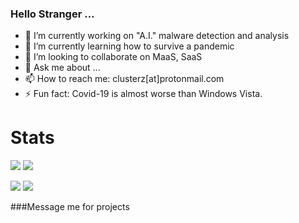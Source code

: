 ### Hello Stranger ...

- 🔭 I’m currently working on "A.I." malware detection and analysis
- 🌱 I’m currently learning how to survive a pandemic
- 👯 I’m looking to collaborate on MaaS, SaaS
- 💬 Ask me about ...
- 📫 How to reach me: clusterz[at]protonmail.com
- ⚡ Fun fact: Covid-19 is almost worse than Windows Vista.

# Stats

![](https://img.shields.io/github/followers/clusterzx?label=Follower&style=social) ![](https://img.shields.io/github/downloads/clusterzx/bdo-helper/total)

![](https://github-readme-stats.vercel.app/api?username=clusterzx&show_icons=true&theme=radical) ![](https://github-readme-stats.vercel.app/api/top-langs/?username=clusterzx&theme=radical) 


###Message me for projects
